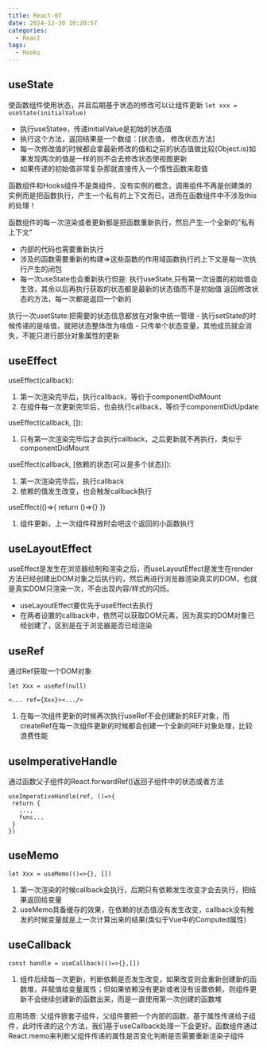 ```yaml
---
title: React-07
date: 2024-12-30 10:20:57
categories:
  - React
tags:
  - Hooks
---
```


## useState
使函数组件使用状态，并且后期基于状态的修改可以让组件更新
`let xxx = useState(initialValue)`
- 执行useStatee，传递initialValue是初始的状态值
- 执行这个方法，返回结果是一个数组：[状态值， 修改状态方法] 
- 每一次修改值的时候都会拿最新修改的值和之前的状态值做比较(Object.is)如果发现两次的值是一样的则不会去修改状态使视图更新
- 如果传递的初始值非常复杂那就直接传入一个惰性函数来取值

函数组件和Hooks组件不是类组件，没有实例的概念，调用组件不再是创建类的实例而是把函数执行，产生一个私有的上下文而已，进而在函数组件中不涉及this的处理！

函数组件的每一次渲染或者更新都是把函数重新执行，然后产生一个全新的"私有上下文"
- 内部的代码也需要重新执行
- 涉及的函数需要重新的构建=>这些函数的作用域函数执行的上下文是每一次执行产生的闭包
- 每一次useState也会重新执行但是:
    执行useState,只有第一次设置的初始值会生效，其余以后再执行获取的状态都是最新的状态值而不是初始值
    返回修改状态的方法，每一次都是返回一个新的

执行一次usetState:把需要的状态信息都放在对象中统一管理
    - 执行setState的时候传递的是啥值，就把状态整体改为啥值
    - 只传单个状态变量，其他成员就会消失，不能只进行部分对象属性的更新


## useEffect
useEffect(callback): 
1. 第一次渲染完毕后，执行callback，等价于componentDidMount
2. 在组件每一次更新完毕后，也会执行callback，等价于componentDidUpdate

useEffect(callback, []):
1. 只有第一次渲染完毕后才会执行callback，之后更新就不再执行，类似于componentDidMount

useEffect(callback, [依赖的状态(可以是多个状态)]):
1. 第一次渲染完毕后，执行callback
2. 依赖的值发生改变，也会触发callback执行

useEffect(()=>{
    return ()=>{}
})
1. 组件更新，上一次组件释放时会吧这个返回的小函数执行


## useLayoutEffect
useEffect是发生在浏览器绘制和渲染之后，而useLayoutEffect是发生在render方法已经创建出DOM对象之后执行的，然后再进行浏览器渲染真实的DOM，也就是真实DOM只渲染一次，不会出现内容/样式的闪烁。 
- useLayoutEffect要优先于useEffect去执行
- 在两者设置的callback中，依然可以获取DOM元素，因为真实的DOM对象已经创建了，区别是在于浏览器是否已经渲染


## useRef
通过Ref获取一个DOM对象
```
let Xxx = useRef(null)

<... ref={Xxx}><.../>
```
 1. 在每一次组件更新的时候再次执行useRef不会创建新的REF对象，而createRef在每一次组件更新的时候都会创建一个全新的REF对象处理，比较浪费性能

 
 ## useImperativeHandle
 通过函数父子组件的React.forwardRef()返回子组件中的状态或者方法
 ```
 useImperativeHandle(ref, ()=>{
  return {
    ...,
    func...
  }
 })
 ```


 ## useMemo
`let Xxx = useMemo(()=>{}, [])`
1. 第一次渲染的时候callback会执行，后期只有依赖发生改变才会去执行，把结果返回给变量
2. useMemo具备缓存的效果，在依赖的状态值没有发生改变，callback没有触发的时候变量就是上一次计算出来的结果(类似于Vue中的Computed属性)


## useCallback
`const handle = useCallback(()=>{},[])`
1. 组件后续每一次更新，判断依赖是否发生改变，如果改变则会重新创建新的函数堆，并赋值给变量属性；但如果依赖没有更新或者没有设置依赖，则组件更新不会继续创建新的函数出来，而是一直使用第一次创建的函数堆

应用场景: 父组件嵌套子组件，父组件要把一个内部的函数，基于属性传递给子组件，此时传递的这个方法，我们基于useCallback处理一下会更好。函数组件通过React.memo来判断父组件传递的属性是否变化判断是否需要重新渲染子组件